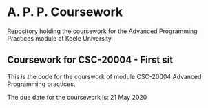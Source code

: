 # A. P. P. Coursework

Repository holding the coursework for the Advanced Programming Practices module at Keele University

## Coursework for CSC-20004 - First sit

This is the code for the courswork of module CSC-20004 Advanced Programming practices.

The due date for the coursework is: 21 May 2020
